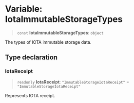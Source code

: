 # Variable: IotaImmutableStorageTypes

> `const` **IotaImmutableStorageTypes**: `object`

The types of IOTA immutable storage data.

## Type declaration

### IotaReceipt

> `readonly` **IotaReceipt**: `"ImmutableStorageIotaReceipt"` = `"ImmutableStorageIotaReceipt"`

Represents IOTA receipt.
